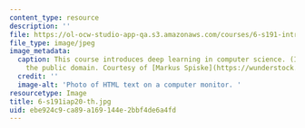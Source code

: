 ```yaml
---
content_type: resource
description: ''
file: https://ol-ocw-studio-app-qa.s3.amazonaws.com/courses/6-s191-introduction-to-deep-learning-january-iap-2020/ebe924c9ca89a169144e2bbf4de6a4fd_6-s191iap20-th.jpg
file_type: image/jpeg
image_metadata:
  caption: This course introduces deep learning in computer science. (Image is in
    the public domain. Courtesy of [Markus Spiske](https://wunderstock.com/photo/html-code-on-a-laptop_uL4JekCVlxpt).)
  credit: ''
  image-alt: 'Photo of HTML text on a computer monitor. '
resourcetype: Image
title: 6-s191iap20-th.jpg
uid: ebe924c9-ca89-a169-144e-2bbf4de6a4fd
---
```


